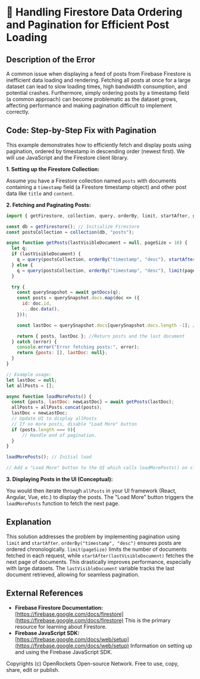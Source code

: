 # 🐞 Handling Firestore Data Ordering and Pagination for Efficient Post Loading


## Description of the Error

A common issue when displaying a feed of posts from Firebase Firestore is inefficient data loading and rendering.  Fetching all posts at once for a large dataset can lead to slow loading times, high bandwidth consumption, and potential crashes.  Furthermore, simply ordering posts by a timestamp field (a common approach) can become problematic as the dataset grows, affecting performance and making pagination difficult to implement correctly.

## Code: Step-by-Step Fix with Pagination

This example demonstrates how to efficiently fetch and display posts using pagination, ordered by timestamp in descending order (newest first).  We will use JavaScript and the Firestore client library.

**1. Setting up the Firestore Collection:**

Assume you have a Firestore collection named `posts` with documents containing a `timestamp` field (a Firestore timestamp object) and other post data like `title` and `content`.


**2.  Fetching and Paginating Posts:**

```javascript
import { getFirestore, collection, query, orderBy, limit, startAfter, getDocs } from "firebase/firestore";

const db = getFirestore(); // Initialize Firestore
const postsCollection = collection(db, "posts");

async function getPosts(lastVisibleDocument = null, pageSize = 10) {
  let q;
  if (lastVisibleDocument) {
    q = query(postsCollection, orderBy("timestamp", "desc"), startAfter(lastVisibleDocument), limit(pageSize));
  } else {
    q = query(postsCollection, orderBy("timestamp", "desc"), limit(pageSize));
  }

  try {
    const querySnapshot = await getDocs(q);
    const posts = querySnapshot.docs.map(doc => ({
      id: doc.id,
      ...doc.data(),
    }));

    const lastDoc = querySnapshot.docs[querySnapshot.docs.length -1]; //Get the last document for next page

    return { posts, lastDoc }; //Return posts and the last document
  } catch (error) {
    console.error("Error fetching posts:", error);
    return {posts: [], lastDoc: null};
  }
}

// Example usage:
let lastDoc = null;
let allPosts = [];

async function loadMorePosts() {
  const {posts, lastDoc: newLastDoc} = await getPosts(lastDoc);
  allPosts = allPosts.concat(posts);
  lastDoc = newLastDoc;
  // Update UI to display allPosts
  // If no more posts, disable "Load More" button
  if (posts.length === 0){
      // Handle end of pagination.
  }
}

loadMorePosts(); // Initial load

// Add a "Load More" button to the UI which calls loadMorePosts() on click

```


**3. Displaying Posts in the UI (Conceptual):**

You would then iterate through `allPosts` in your UI framework (React, Angular, Vue, etc.) to display the posts.  The "Load More" button triggers the `loadMorePosts` function to fetch the next page.

## Explanation

This solution addresses the problem by implementing pagination using `limit` and `startAfter`.  `orderBy("timestamp", "desc")` ensures posts are ordered chronologically. `limit(pageSize)` limits the number of documents fetched in each request, while `startAfter(lastVisibleDocument)` fetches the next page of documents.  This drastically improves performance, especially with large datasets.  The `lastVisibleDocument` variable tracks the last document retrieved, allowing for seamless pagination.

## External References

* **Firebase Firestore Documentation:** [https://firebase.google.com/docs/firestore](https://firebase.google.com/docs/firestore)  This is the primary resource for learning about Firestore.
* **Firebase JavaScript SDK:** [https://firebase.google.com/docs/web/setup](https://firebase.google.com/docs/web/setup)  Information on setting up and using the Firebase JavaScript SDK.


Copyrights (c) OpenRockets Open-source Network. Free to use, copy, share, edit or publish.

